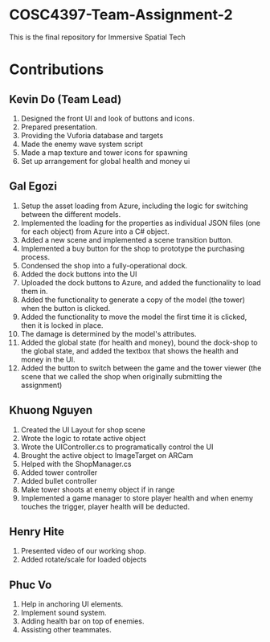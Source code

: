 # COSC4397-Team-Assignment-2
This is the final repository for Immersive Spatial Tech

# Contributions
## Kevin Do (Team Lead)
1. Designed the front UI and look of buttons and icons.
2. Prepared presentation.
3. Providing the Vuforia database and targets
4. Made the enemy wave system script
5. Made a map texture and tower icons for spawning
6. Set up arrangement for global health and money ui
## Gal Egozi
1. Setup the asset loading from Azure, including the logic for switching between the different models.
2. Implemented the loading for the properties as individual JSON files (one for each object) from Azure into a C# object.
3. Added a new scene and implemented a scene transition button.
4. Implemented a buy button for the shop to prototype the purchasing process.
5. Condensed the shop into a fully-operational dock.
  1. Added the dock buttons into the UI
  2. Uploaded the dock buttons to Azure, and added the functionality to load them in.
  3. Added the functionality to generate a copy of the model (the tower) when the button is clicked.
  4. Added the functionality to move the model the first time it is clicked, then it is locked in place.
  5. The damage is determined by the model's attributes.
6. Added the global state (for health and money), bound the dock-shop to the global state, and added the textbox that shows the health and money in the UI.
7. Added the button to switch between the game and the tower viewer (the scene that we called the shop when originally submitting the assignment)
## Khuong Nguyen
1. Created the UI Layout for shop scene
2. Wrote the logic to rotate active object 
3. Wrote the UIController.cs to programatically control the UI
4. Brought the active object to ImageTarget on ARCam
5. Helped with the ShopManager.cs
6. Added tower controller
7. Added bullet controller
8. Make tower shoots at enemy object if in range
9. Implemented a game manager to store player health and when enemy touches the trigger, player health will be deducted.
## Henry Hite
1. Presented video of our working shop.
2. Added rotate/scale for loaded objects
## Phuc Vo
1. Help in anchoring UI elements.
2. Implement sound system.
3. Adding health bar on top of enemies.
4. Assisting other teammates.
